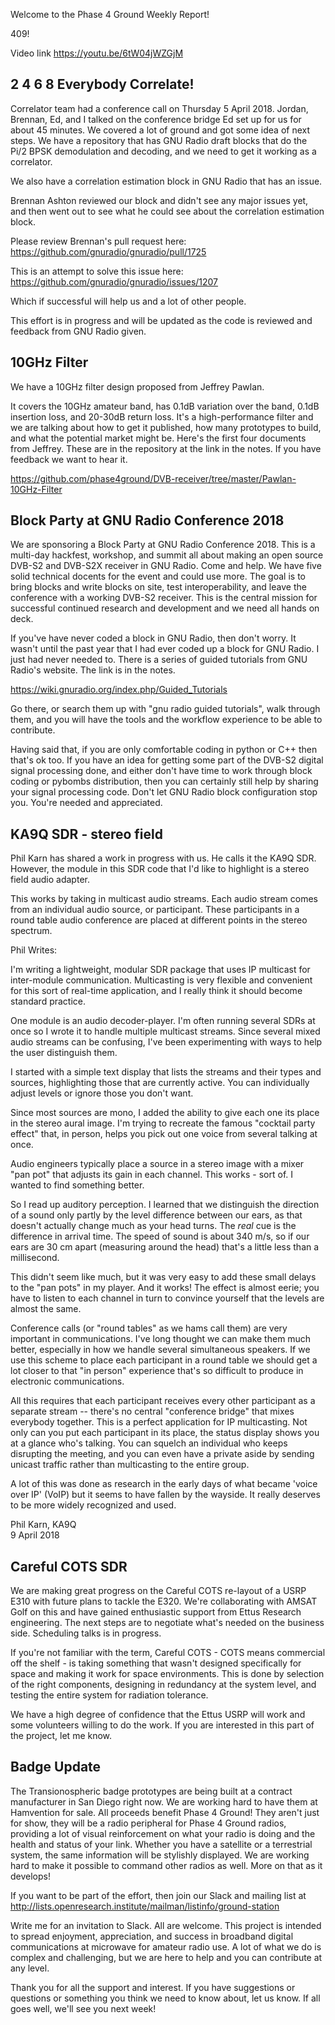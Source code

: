 Welcome to the Phase 4 Ground Weekly Report!

409!

Video link
https://youtu.be/6tW04jWZGjM

## 2 4 6 8 Everybody Correlate!

Correlator team had a conference call on Thursday 5 April 2018. Jordan, Brennan, Ed, and I talked on the conference bridge Ed set up for us for about 45 minutes. We covered a lot of ground and got some idea of next steps. We have a repository that has GNU Radio draft blocks that do the Pi/2 BPSK demodulation and decoding, and we need to get it working as a correlator.

We also have a correlation estimation block in GNU Radio that has an issue. 

Brennan Ashton reviewed our block and didn't see any major issues yet, and then went out to see what he could see about the correlation estimation block.

Please review Brennan's pull request here:
https://github.com/gnuradio/gnuradio/pull/1725

This is an attempt to solve this issue here:
https://github.com/gnuradio/gnuradio/issues/1207

Which if successful will help us and a lot of other people. 

This effort is in progress and will be updated as the code is reviewed and feedback from GNU Radio given.

## 10GHz Filter

We have a 10GHz filter design proposed from Jeffrey Pawlan. 

It covers the 10GHz amateur band, has 0.1dB variation over the band, 0.1dB insertion loss, and 20-30dB return loss. It's a high-performance filter and we are talking about how to get it published, how many prototypes to build, and what the potential market might be. Here's the first four documents from Jeffrey. These are in the repository at the link in the notes. If you have feedback we want to hear it. 

https://github.com/phase4ground/DVB-receiver/tree/master/Pawlan-10GHz-Filter

## Block Party at GNU Radio Conference 2018

We are sponsoring a Block Party at GNU Radio Conference 2018. This is a multi-day hackfest, workshop, and summit all about making an open source DVB-S2 and DVB-S2X receiver in GNU Radio. Come and help. We have five solid technical docents for the event and could use more. The goal is to bring blocks and write blocks on site, test interoperability, and leave the conference with a working DVB-S2 receiver. This is the central mission for successful continued research and development and we need all hands on deck. 

If you've have never coded a block in GNU Radio, then don't worry. It wasn't until the past year that I had ever coded up a block for GNU Radio. I just had never needed to. There is a series of guided tutorials from GNU Radio's website. The link is in the notes. 

https://wiki.gnuradio.org/index.php/Guided_Tutorials

Go there, or search them up with "gnu radio guided tutorials", walk through them, and you will have the tools and the workflow experience to be able to contribute. 

Having said that, if you are only comfortable coding in python or C++ then that's ok too. If you have an idea for getting some part of the DVB-S2 digital signal processing done, and either don't have time to work through block coding or pybombs distribution, then you can certainly still help by sharing your signal processing code. Don't let GNU Radio block configuration stop you. You're needed and appreciated.

## KA9Q SDR - stereo field

Phil Karn has shared a work in progress with us. He calls it the KA9Q SDR. However, the module in this SDR code that I'd like to highlight is a stereo field audio adapter. 

This works by taking in multicast audio streams. Each audio stream comes from an individual audio source, or participant. These participants in a round table audio conference are placed at different points in the stereo spectrum. 

Phil Writes:

I'm writing a lightweight, modular SDR package that uses IP multicast
for inter-module communication. Multicasting is very flexible and
convenient for this sort of real-time application, and I really think
it should become standard practice.

One module is an audio decoder-player. I'm often running several SDRs
at once so I wrote it to handle multiple multicast streams. Since
several mixed audio streams can be confusing, I've been experimenting
with ways to help the user distinguish them.

I started with a simple text display that lists the streams and their
types and sources, highlighting those that are currently active. You
can individually adjust levels or ignore those you don't want.

Since most sources are mono, I added the ability to give each one its
place in the stereo aural image. I'm trying to recreate the famous
"cocktail party effect" that, in person, helps you pick out one voice
from several talking at once.

Audio engineers typically place a source in a stereo image with a
mixer "pan pot" that adjusts its gain in each channel. This works -
sort of. I wanted to find something better.

So I read up auditory perception. I learned that we distinguish the
direction of a sound only partly by the level difference between our
ears, as that doesn't actually change much as your head turns.  The
*real* cue is the difference in arrival time. The speed of sound is
about 340 m/s, so if our ears are 30 cm apart (measuring around the
head) that's a little less than a millisecond.

This didn't seem like much, but it was very easy to add these small
delays to the "pan pots" in my player. And it works! The effect is
almost eerie; you have to listen to each channel in turn to convince
yourself that the levels are almost the same.

Conference calls (or "round tables" as we hams call them) are very
important in communications. I've long thought we can make them much
better, especially in how we handle several simultaneous speakers.  If
we use this scheme to place each participant in a round table we
should get a lot closer to that "in person" experience that's so
difficult to produce in electronic communications.

All this requires that each participant receives every other
participant as a separate stream -- there's no central "conference
bridge" that mixes everybody together. This is a perfect application
for IP multicasting. Not only can you put each participant in its
place, the status display shows you at a glance who's talking. You can
squelch an individual who keeps disrupting the meeting, and you can
even have a private aside by sending unicast traffic rather than
multicasting to the entire group.

A lot of this was done as research in the early days of what became
'voice over IP' (VoIP) but it seems to have fallen by the wayside. It
really deserves to be more widely recognized and used.

Phil Karn, KA9Q  
9 April 2018



## Careful COTS SDR 

We are making great progress on the Careful COTS re-layout of a USRP E310 with future plans to tackle the E320. We're collaborating with AMSAT Golf on this and have gained enthusiastic support from Ettus Research engineering. The next steps are to negotiate what's needed on the business side. Scheduling talks is in progress. 

If you're not familiar with the term, Careful COTS - COTS means commercial off the shelf - is taking something that wasn't designed specifically for space and making it work for space environments. This is done by selection of the right components, designing in redundancy at the system level, and testing the entire system for radiation tolerance. 

We have a high degree of confidence that the Ettus USRP will work and some volunteers willing to do the work. If you are interested in this part of the project, let me know. 

## Badge Update

The Transionospheric badge prototypes are being built at a contract manufacturer in San Diego right now. We are working hard to have them at Hamvention for sale. All proceeds benefit Phase 4 Ground! They aren't just for show, they will be a radio peripheral for Phase 4 Ground radios, providing a lot of visual reinforcement on what your radio is doing and the health and status of your link. Whether you have a satellite or a terrestrial system, the same information will be stylishly displayed. We are working hard to make it possible to command other radios as well. More on that as it develops! 

If you want to be part of the effort, then join our Slack and mailing list at http://lists.openresearch.institute/mailman/listinfo/ground-station

Write me for an invitation to Slack. All are welcome. This project is intended to spread enjoyment, appreciation, and success in broadband digital communications at microwave for amateur radio use. A lot of what we do is complex and challenging, but we are here to help and you can contribute at any level. 

Thank you for all the support and interest. If you have suggestions or questions or something you think we need to know about, let us know. If all goes well, we'll see you next week! 

